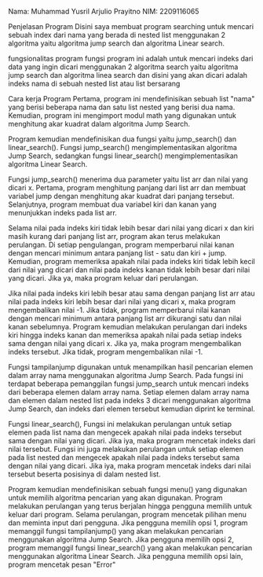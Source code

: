 Nama: Muhammad Yusril Arjulio Prayitno
NIM: 2209116065

Penjelasan Program
Disini saya membuat program searching untuk mencari sebuah index dari nama yang berada di nested list menggunakan 2 algoritma yaitu algoritma jump search dan algoritma Linear search.

fungsionalitas program
fungsi program ini adalah untuk mencari indeks dari data yang ingin dicari menggunakan 2 algoritma search yaitu algoritma jump search dan algoritma linea search dan disini yang akan dicari adalah indeks nama di sebuah nested list atau list bersarang

Cara kerja Program
Pertama, program ini mendefinisikan sebuah list "nama" yang berisi beberapa nama dan satu list nested yang berisi dua nama. Kemudian, program ini mengimport modul math yang digunakan untuk menghitung akar kuadrat dalam algoritma Jump Search.

Program kemudian mendefinisikan dua fungsi yaitu jump_search() dan linear_search(). Fungsi jump_search() mengimplementasikan algoritma Jump Search, sedangkan fungsi linear_search() mengimplementasikan algoritma Linear Search.

Fungsi jump_search() menerima dua parameter yaitu list arr dan nilai yang dicari x. Pertama, program menghitung panjang dari list arr dan membuat variabel jump dengan menghitung akar kuadrat dari panjang tersebut. Selanjutnya, program membuat dua variabel kiri dan kanan yang menunjukkan indeks pada list arr.

Selama nilai pada indeks kiri tidak lebih besar dari nilai yang dicari x dan kiri masih kurang dari panjang list arr, program akan terus melakukan perulangan. Di setiap pengulangan, program memperbarui nilai kanan dengan mencari minimum antara panjang list - satu dan kiri + jump. Kemudian, program memeriksa apakah nilai pada indeks kiri tidak lebih kecil dari nilai yang dicari dan nilai pada indeks kanan tidak lebih besar dari nilai yang dicari. Jika ya, maka program keluar dari perulangan.

Jika nilai pada indeks kiri lebih besar atau sama dengan panjang list arr atau nilai pada indeks kiri lebih besar dari nilai yang dicari x, maka program mengembalikan nilai -1. Jika tidak, program memperbarui nilai kanan dengan mencari minimum antara panjang list arr dikurangi satu dan nilai kanan sebelumnya. Program kemudian melakukan perulangan dari indeks kiri hingga indeks kanan dan memeriksa apakah nilai pada setiap indeks sama dengan nilai yang dicari x. Jika ya, maka program mengembalikan indeks tersebut. Jika tidak, program mengembalikan nilai -1.

Fungsi tampilanjump digunakan untuk menampilkan hasil pencarian elemen dalam array nama menggunakan algoritma Jump Search. Pada fungsi ini terdapat beberapa pemanggilan fungsi jump_search untuk mencari indeks dari beberapa elemen dalam array nama. Setiap elemen dalam array nama dan elemen dalam nested list pada indeks 3 dicari menggunakan algoritma Jump Search, dan indeks dari elemen tersebut kemudian diprint ke terminal.

Fungsi linear_search(), Fungsi ini melakukan perulangan untuk setiap elemen pada list nama dan mengecek apakah nilai pada indeks tersebut sama dengan nilai yang dicari. Jika iya, maka program mencetak indeks dari nilai tersebut. Fungsi ini juga melakukan perulangan untuk setiap elemen pada list nested dan mengecek apakah nilai pada indeks tersebut sama dengan nilai yang dicari. Jika iya, maka program mencetak indeks dari nilai tersebut beserta posisinya di dalam nested list.

Program kemudian mendefinisikan sebuah fungsi menu() yang digunakan untuk memilih algoritma pencarian yang akan digunakan. Program melakukan perulangan yang terus berjalan hingga pengguna memilih untuk keluar dari program. Selama perulangan, program mencetak pilihan menu dan meminta input dari pengguna. Jika pengguna memilih opsi 1, program memanggil fungsi tampilanjump() yang akan melakukan pencarian menggunakan algoritma Jump Search. Jika pengguna memilih opsi 2, program memanggil fungsi linear_search() yang akan melakukan pencarian menggunakan algoritma Linear Search. Jika pengguna memilih opsi lain, program mencetak pesan "Error"
